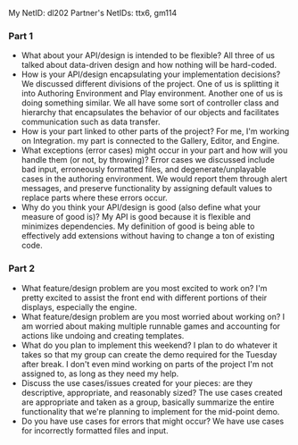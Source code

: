My NetID: dl202
Partner's NetIDs: ttx6, gm114

### Part 1
* What about your API/design is intended to be flexible? All three of us talked about data-driven design and how nothing will be hard-coded.
* How is your API/design encapsulating your implementation decisions? We discussed different divisions of the project. One of us is splitting it into Authoring Environment and Play environment. Another one of us is doing something similar. We all have some sort of controller class and hierarchy that encapsulates the behavior of our objects and facilitates communication such as data transfer.
* How is your part linked to other parts of the project? For me, I'm working on Integration. my part is connected to the Gallery, Editor, and Engine.
* What exceptions (error cases) might occur in your part and how will you handle them (or not, by throwing)? Error cases we discussed include bad input, erroneously formatted files, and degenerate/unplayable cases in the authoring environment. We would report them through alert messages, and preserve functionality by assigning default values to replace parts where these errors occur.
* Why do you think your API/design is good (also define what your measure of good is)? My API is good because it is flexible and minimizes dependencies. My definition of good is being able to effectively add extensions without having to change a ton of existing code.
### Part 2
* What feature/design problem are you most excited to work on? I'm pretty excited to assist the front end with different portions of their displays, especially the engine.
* What feature/design problem are you most worried about working on? I am worried about making multiple runnable games and accounting for actions like undoing and creating templates.
* What do you plan to implement this weekend? I plan to do whatever it takes so that my group can create the demo required for the Tuesday after break. I don't even mind working on parts of the project I'm not assigned to, as long as they need my help.
* Discuss the use cases/issues created for your pieces: are they descriptive, appropriate, and reasonably sized? The use cases created are appropriate and taken as a group, basically summarize the entire functionality that we're planning to implement for the mid-point demo.
* Do you have use cases for errors that might occur? We have use cases for incorrectly formatted files and input.

